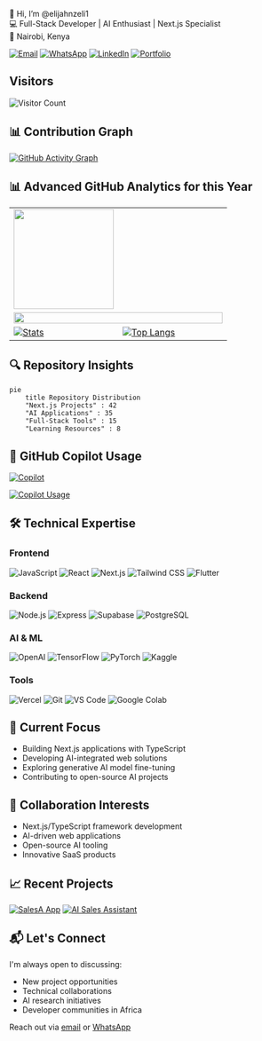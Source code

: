 👋 Hi, I’m @elijahnzeli1  
💻 Full-Stack Developer | AI Enthusiast | Next.js Specialist  
📍 Nairobi, Kenya  

[![Email](https://img.shields.io/badge/Email-elijahnzeli924%40gmail.com-blue?style=flat&logo=gmail)](mailto:elijahnzeli924@gmail.com)
[![WhatsApp](https://img.shields.io/badge/WhatsApp-%2B254741905247-brightgreen?style=flat&logo=whatsapp)](https://wa.me/+254741905247)
[![LinkedIn](https://img.shields.io/badge/LinkedIn-Connect-blue?style=flat&logo=linkedin)](https://www.linkedin.com/in/elijah-nzeli)
[![Portfolio](https://img.shields.io/badge/Portfolio-Visit%20My%20Site-ff69b4?style=flat)](https://elijahnzeli1.github.io/PortifolioEN/)

## **Visitors**
![Visitor Count](https://komarev.com/ghpvc/?username=elijahnzeli1&color=blueviolet)
<!-- Repository Traffic -->
<!-- ![Visitor Count](https://komarev.com/ghpvc/?username=elijahnzeli1&color=blueviolet&label=Profile+Views) -->

<!-- ## 📊 GitHub Analytics -->

<!-- Stats & Languages -->
<!-- <p align="center"> -->
<!-- <img height="180em" src="https://github-readme-stats.vercel.app/api?username=elijahnzeli1&show_icons=true&theme=radical&hide_border=true&count_private=true" /> -->
<!-- <img height="180em" src="https://github-readme-stats.vercel.app/api/top-langs/?username=elijahnzeli1&layout=compact&theme=radical&hide_border=true&langs_count=8&hide=html,css" /> -->
<!-- </p> -->

## 📊 Contribution Graph

[![GitHub Activity Graph](https://github-readme-activity-graph.vercel.app/graph?username=elijahnzeli1&theme=github-dark&hide_border=true&area=true)](https://github.com/ashutosh00710/github-readme-activity-graph)

## 📊 Advanced GitHub Analytics for this Year

<table align="center">
  <tr>
    <td width="50%">
      <a href="https://git.io/streak-stats">
        <img height="180em" src="https://github-readme-stats.vercel.app/api/top-langs/?username=elijahnzeli1&layout=compact&theme=radical&hide_border=true&langs_count=8&hide=html,css" />
      </a>
    </td>
  </tr>
  <tr>
    <td colspan="2">
      <a href="https://github.com/Ashutosh00710/github-readme-activity-graph">
        <img src="https://github-readme-activity-graph.vercel.app/graph?username=elijahnzeli1&theme=react-dark&bg_color=0D1117&hide_border=true&area=true&custom_title=Contribution+Timeline" width="100%" />
      </a>
    </td>
  </tr>
  <tr>
    <td width="50%">
      <a href="https://github-readme-stats-eight-theta.vercel.app/api?username=elijahnzeli1&show_icons=true&theme=algolia&include_all_commits=true&count_private=true">
        <img src="https://github-readme-stats-eight-theta.vercel.app/api?username=elijahnzeli1&show_icons=true&theme=algolia&include_all_commits=true&count_private=true" alt="Stats" />
      </a>
    </td>
    <td width="50%">
      <a href="https://github-readme-stats.vercel.app/api/top-langs/?username=elijahnzeli1&hide=html,css&layout=donut&theme=blue-green">
        <img src="https://github-readme-stats.vercel.app/api/top-langs/?username=elijahnzeli1&hide=html,css&layout=donut&theme=blue-green" alt="Top Langs" />
      </a>
    </td>
  </tr>
</table>

## 🔍 Repository Insights

```mermaid
pie
    title Repository Distribution
    "Next.js Projects" : 42
    "AI Applications" : 35
    "Full-Stack Tools" : 15
    "Learning Resources" : 8
```

<!-- ## 📊 GitHub Analytics for all the Years -->
<!-- Alternative Stats -->
<!-- ![Stats](https://github-readme-stats-eight-theta.vercel.app/api?username=elijahnzeli1&show_icons=true&theme=algolia&include_all_commits=true&count_private=true) -->

<!-- Alternative Top Langs -->
<!-- ![Top Langs](https://github-readme-stats.vercel.app/api/top-langs/?username=elijahnzeli1&hide=html,css&layout=donut&theme=blue-green) -->

## 🤖 GitHub Copilot Usage

[![Copilot](https://img.shields.io/badge/Copilot%20Tokens-12,500-blue?logo=githubcopilot&style=for-the-badge)](https://github.com/settings/copilot)

[![Copilot Usage](https://img.shields.io/static/v1?label=Copilot&message=75%25%20Used&color=purple&logo=github)](https://github.com/settings/copilot)

## 🛠️ Technical Expertise

### **Frontend**  
![JavaScript](https://img.shields.io/badge/JavaScript-F7DF1E?logo=javascript&logoColor=black)
![React](https://img.shields.io/badge/React-61DAFB?logo=react&logoColor=white)
![Next.js](https://img.shields.io/badge/Next.js-000000?logo=nextdotjs)
![Tailwind CSS](https://img.shields.io/badge/Tailwind_CSS-06B6D4?logo=tailwindcss)
![Flutter](https://img.shields.io/badge/Flutter-02569B?logo=flutter)

### **Backend**  
![Node.js](https://img.shields.io/badge/Node.js-339933?logo=nodedotjs)
![Express](https://img.shields.io/badge/Express-000000?logo=express)
![Supabase](https://img.shields.io/badge/Supabase-3ECF8E?logo=supabase)
![PostgreSQL](https://img.shields.io/badge/PostgreSQL-4169E1?logo=postgresql)

### **AI & ML**  
![OpenAI](https://img.shields.io/badge/OpenAI-412991?logo=openai)
![TensorFlow](https://img.shields.io/badge/TensorFlow-FF6F00?logo=tensorflow)
![PyTorch](https://img.shields.io/badge/PyTorch-EE4C2C?logo=pytorch)
![Kaggle](https://img.shields.io/badge/Kaggle-20BEFF?logo=kaggle)

### **Tools**  
![Vercel](https://img.shields.io/badge/Vercel-000000?logo=vercel)
![Git](https://img.shields.io/badge/Git-F05032?logo=git)
![VS Code](https://img.shields.io/badge/VSCode-007ACC?logo=visualstudiocode)
![Google Colab](https://img.shields.io/badge/Colab-F9AB00?logo=googlecolab)

## 🌱 Current Focus

- Building Next.js applications with TypeScript
- Developing AI-integrated web solutions
- Exploring generative AI model fine-tuning
- Contributing to open-source AI projects

## 💞️ Collaboration Interests

- Next.js/TypeScript framework development
- AI-driven web applications
- Open-source AI tooling
- Innovative SaaS products

## 📈 Recent Projects

[![SalesA App](https://github-readme-stats.vercel.app/api/pin/?username=elijahnzeli1&repo=CausalTorch&theme=dark)](https://github.com/elijahnzeli1/CausalTorch)
[![AI Sales Assistant](https://github-readme-stats.vercel.app/api/pin/?username=elijahnzeli1&repo=salesai&theme=dark)](https://github.com/elijahnzeli1/salesai)

## 📬 Let's Connect

I'm always open to discussing:
- New project opportunities
- Technical collaborations
- AI research initiatives
- Developer communities in Africa

Reach out via [email](mailto:elijahnzeli924@gmail.com) or [WhatsApp](https://wa.me/+254741905247)

<!--- 
elijahnzeli1/elijahnzeli1 is a ✨ special ✨ repository
--->

